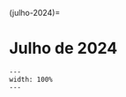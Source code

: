 (julho-2024)=

# Julho de 2024

```{figure} ../imagens/calendario/2024/calendario-2024-07.png
---
width: 100%
---
```

